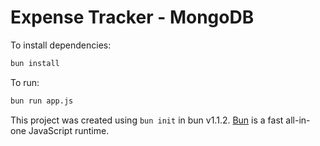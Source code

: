 # Expense Tracker - MongoDB

To install dependencies:

```bash
bun install
```

To run:

```bash
bun run app.js
```

This project was created using `bun init` in bun v1.1.2. [Bun](https://bun.sh) is a fast all-in-one JavaScript runtime.
